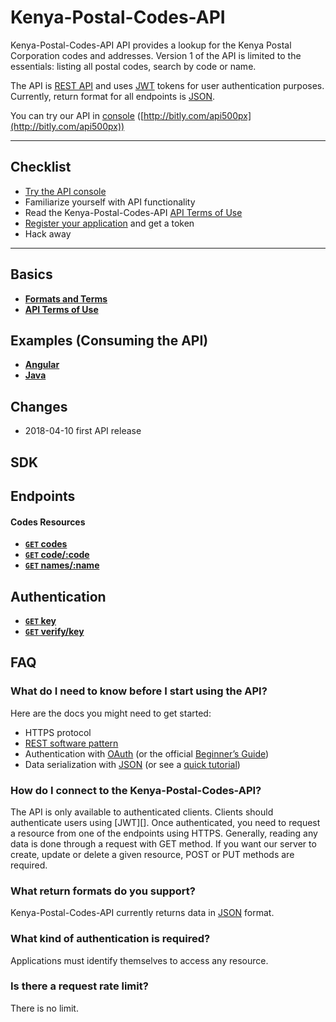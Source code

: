 # Kenya-Postal-Codes-API

Kenya-Postal-Codes-API API provides a lookup for the Kenya Postal Corporation codes and addresses.
Version 1 of the API is limited to the essentials: listing all postal codes, search by code or name.

The API is [REST API](http://en.wikipedia.org/wiki/Representational_State_Transfer "RESTful")
and uses [JWT](http://oauth.net/ "OAuth") tokens for user authentication purposes.
Currently, return format for all endpoints is [JSON](http://json.org/ "JSON").

You can try our API in [console](http://bitly.com/api500px) ([http://bitly.com/api500px](http://bitly.com/api500px))

***

## Checklist
* [Try the API console](http://bitly.com/api500px)
* Familiarize yourself with API functionality
* Read the Kenya-Postal-Codes-API [API Terms of Use][]
* [Register your application][] and get a token
* Hack away

***

## Basics

- **[Formats and Terms](https://github.com/500px/api-documentation/blob/master/basics/formats_and_terms.md)**
- **[API Terms of Use](https://github.com/500px/api-documentation/blob/master/basics/terms_of_use.md)**


## Examples (Consuming the API)

- **[Angular](http://500px.github.com/500px-js-sdk)**
- **[Java](https://github.com/500px/api-documentation/blob/master/examples/iOS/API%20Tutorials.md)**


## Changes

* 2018-04-10 first API release

## SDK

## Endpoints

#### Codes Resources

- **[<code>GET</code> codes](https://github.com/500px/api-documentation/blob/master/endpoints/photo/GET_photos.md)**
- **[<code>GET</code> code/:code](https://github.com/500px/api-documentation/blob/master/endpoints/photo/GET_photos_search.md)**
- **[<code>GET</code> names/:name](https://github.com/500px/api-documentation/blob/master/endpoints/photo/GET_photos_id.md)**

## Authentication
- **[<code>GET</code> key](https://github.com/500px/api-documentation/blob/master/endpoints/user/GET_users.md)**
- **[<code>GET</code> verify/key](https://github.com/500px/api-documentation/blob/master/endpoints/user/GET_users_show.md)**


## FAQ
### What do I need to know before I start using the API?
Here are the docs you might need to get started:

- HTTPS protocol
- [REST software pattern][]
- Authentication with [OAuth][] (or the official [Beginner’s Guide][])
- Data serialization with [JSON][] (or see a [quick tutorial][])

### How do I connect to the Kenya-Postal-Codes-API?
The API is only available to authenticated clients. Clients should authenticate users using [JWT][]. Once authenticated, you need to request a resource from one of the endpoints using HTTPS. Generally, reading any data is done through a request with GET method. If you want our server to create, update or delete a given resource, POST or PUT methods are required.

### What return formats do you support?
Kenya-Postal-Codes-API currently returns data in [JSON](http://json.org/ "JSON") format.

### What kind of authentication is required?
Applications must identify themselves to access any resource.


### Is there a request rate limit?
There is no limit.

[REST software pattern]: http://en.wikipedia.org/wiki/Representational_State_Transfer
[OAuth]: http://oauth.net/core/1.0a/
[Beginner’s Guide]: http://hueniverse.com/oauth/
[JSON]: http://json.org
[quick tutorial]: http://www.webmonkey.com/2010/02/get_started_with_json/
[Register your application]: http://500px.com/settings/applications
[API Terms of Use]: https://github.com/500px/api-documentation/blob/master/basics/terms_of_use.md
[See if the concepts used by the API are familiar to you]: https://github.com/500px/api-documentation#what-do-i-need-to-know-before-i-start-using-the-api
